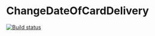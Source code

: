 # ChangeDateOfCardDelivery

[![Build status](https://ci.appveyor.com/api/projects/status/i4vkk2trnendy722?svg=true)](https://ci.appveyor.com/project/HolzQA/changedateofcarddelivery)

